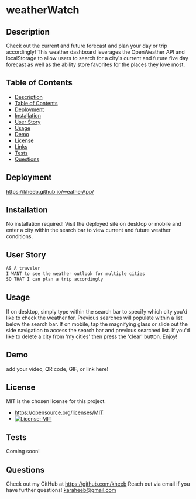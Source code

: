 # weatherWatch

## Description
Check out the current and future forecast and plan your day or trip accordingly! This weather dashboard leverages the OpenWeather API and localStorage to allow users to search for a city's current and future five day forecast as well as the ability store favorites for the places they love most.

## Table of Contents
 - [Description](#description)
 - [Table of Contents](#table-of-contents)
 - [Deployment](#deployment)
 - [Installation](#installation)
 - [User Story](#user-story)
 - [Usage](#usage)
 - [Demo](#demo)
 - [License](#license)
 - [Links](#contributing)
 - [Tests](#tests)
 - [Questions](#questions)

## Deployment
https://kheeb.github.io/weatherApp/

## Installation
No installation required! Visit the deployed site on desktop or mobile and enter a city within the search bar to view current and future weather conditions.

## User Story
```md
AS A traveler
I WANT to see the weather outlook for multiple cities
SO THAT I can plan a trip accordingly
```

## Usage
If on desktop, simply type within the search bar to specify which city you'd like to check the weather for. Previous searches will populate within a list below the search bar. If on mobile, tap the magnifying glass or slide out the side navigation to access the search bar and previous searched list. If you'd like to delete a city from 'my cities' then press the 'clear' button. Enjoy!

## Demo
add your video, QR code, GIF, or link here!
  
## License
MIT is the chosen license for this project.
* https://opensource.org/licenses/MIT
* [![License: MIT](https://img.shields.io/badge/License-MIT-yellow.svg)](https://opensource.org/licenses/MIT)

## Tests
Coming soon!

## Questions
Check out my GitHub at https://github.com/kheeb
Reach out via email if you have further questions!
karaheeb@gmail.com

